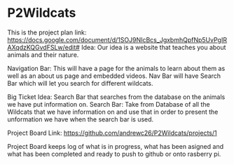 # P2Wildcats
This is the project plan link:
https://docs.google.com/document/d/1SOJ9NIcBcs_JgxbmhQpfNp5UvPgIRAXqdzKQGvdFSLw/edit#
Idea: Our idea is a website that teaches you about animals and their nature.

Navigation Bar: This will have a page for the animals to learn about them as well as an about us page and embedded videos.
  Nav Bar will have Search Bar which will let you search for different wildcats.

Big Ticket Idea: Search Bar that searches from the database on the animals we have put information on.
Search Bar: Take from Database of all the Wildcats that we have information on and use that in order to present the unformation we have when the search bar is used.

Project Board Link:
https://github.com/andrewc26/P2Wildcats/projects/1

Project Board keeps log of what is in progress, what has been asigned and what has been completed and ready to push to github or onto rasberry pi.
